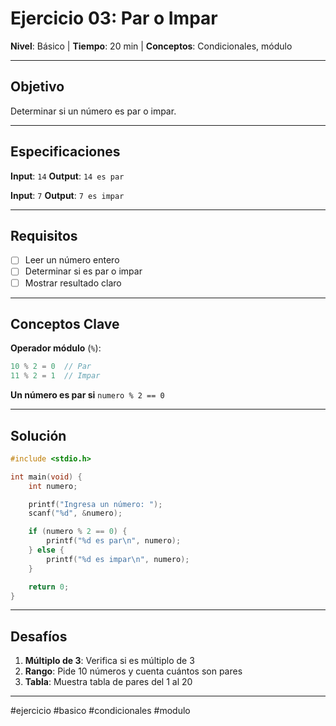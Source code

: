 # Ejercicio 03: Par o Impar

**Nivel**: Básico | **Tiempo**: 20 min | **Conceptos**: Condicionales, módulo

---

## Objetivo

Determinar si un número es par o impar.

---

## Especificaciones

**Input**: `14`
**Output**: `14 es par`

**Input**: `7`
**Output**: `7 es impar`

---

## Requisitos

- [ ] Leer un número entero
- [ ] Determinar si es par o impar
- [ ] Mostrar resultado claro

---

## Conceptos Clave

**Operador módulo** (`%`):
```c
10 % 2 = 0  // Par
11 % 2 = 1  // Impar
```

**Un número es par si** `numero % 2 == 0`

---

## Solución

```c
#include <stdio.h>

int main(void) {
    int numero;

    printf("Ingresa un número: ");
    scanf("%d", &numero);

    if (numero % 2 == 0) {
        printf("%d es par\n", numero);
    } else {
        printf("%d es impar\n", numero);
    }

    return 0;
}
```

---

## Desafíos

1. **Múltiplo de 3**: Verifica si es múltiplo de 3
2. **Rango**: Pide 10 números y cuenta cuántos son pares
3. **Tabla**: Muestra tabla de pares del 1 al 20

---

#ejercicio #basico #condicionales #modulo

